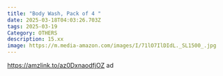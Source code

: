 ```yaml
---
title: "Body Wash, Pack of 4 "
date: 2025-03-18T04:03:26.703Z
tags: 2025-03-19
Category: OTHERS
description: 15.xx
image: https://m.media-amazon.com/images/I/71lO7IlDIdL._SL1500_.jpg
---
```

https://amzlink.to/az0DxnaodfjOZ   ad